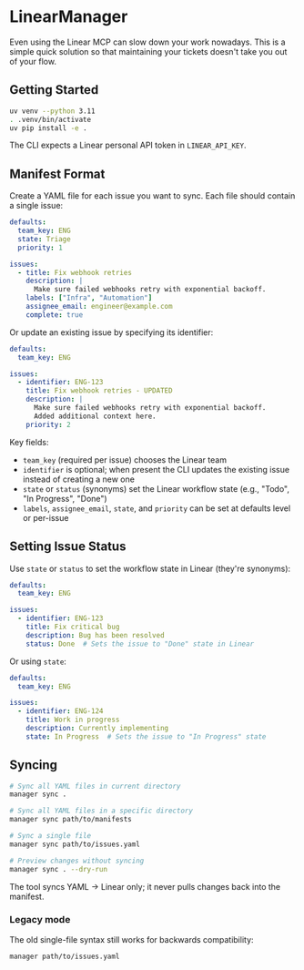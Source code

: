 # LinearManager

Even using the Linear MCP can slow down your work nowadays. This is a simple quick solution so that maintaining your tickets doesn't take you out of your flow.

## Getting Started

```bash
uv venv --python 3.11
. .venv/bin/activate
uv pip install -e .
```

The CLI expects a Linear personal API token in `LINEAR_API_KEY`.

## Manifest Format

Create a YAML file for each issue you want to sync. Each file should contain a single issue:

```yaml
defaults:
  team_key: ENG
  state: Triage
  priority: 1

issues:
  - title: Fix webhook retries
    description: |
      Make sure failed webhooks retry with exponential backoff.
    labels: ["Infra", "Automation"]
    assignee_email: engineer@example.com
    complete: true
```

Or update an existing issue by specifying its identifier:

```yaml
defaults:
  team_key: ENG

issues:
  - identifier: ENG-123
    title: Fix webhook retries - UPDATED
    description: |
      Make sure failed webhooks retry with exponential backoff.
      Added additional context here.
    priority: 2
```

Key fields:
- `team_key` (required per issue) chooses the Linear team
- `identifier` is optional; when present the CLI updates the existing issue instead of creating a new one
- `state` or `status` (synonyms) set the Linear workflow state (e.g., "Todo", "In Progress", "Done")
- `labels`, `assignee_email`, `state`, and `priority` can be set at defaults level or per-issue

## Setting Issue Status

Use `state` or `status` to set the workflow state in Linear (they're synonyms):

```yaml
defaults:
  team_key: ENG

issues:
  - identifier: ENG-123
    title: Fix critical bug
    description: Bug has been resolved
    status: Done  # Sets the issue to "Done" state in Linear
```

Or using `state`:

```yaml
defaults:
  team_key: ENG

issues:
  - identifier: ENG-124
    title: Work in progress
    description: Currently implementing
    state: In Progress  # Sets the issue to "In Progress" state
```

## Syncing

```bash
# Sync all YAML files in current directory
manager sync .

# Sync all YAML files in a specific directory
manager sync path/to/manifests

# Sync a single file
manager sync path/to/issues.yaml

# Preview changes without syncing
manager sync . --dry-run
```

The tool syncs YAML → Linear only; it never pulls changes back into the manifest.

### Legacy mode

The old single-file syntax still works for backwards compatibility:
```bash
manager path/to/issues.yaml
```
